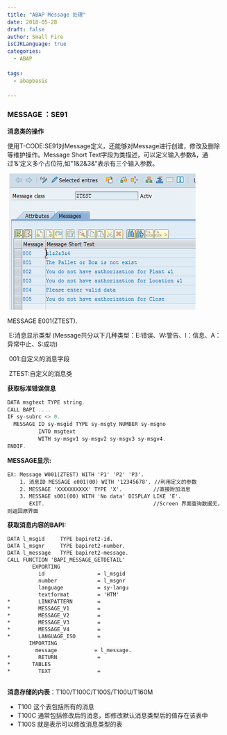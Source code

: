 ```yaml
---
title: "ABAP Message 处理"
date: 2018-05-28
draft: false
author: Small Fire
isCJKLanguage: true
categories: 
  - ABAP

tags: 
  - abapbasis

---
```


### MESSAGE ：SE91

 **消息类的操作**

​	使用T-CODE:SE91对Message定义，还能够对Message进行创建，修改及删除等维护操作。Message Short Text字段为类描述，可以定义输入参数&，通过‘&’定义多个占位符,如"1&2&3&"表示有三个输入参数。

![定义消息类](/images/ABAP/SE91.jpg)

MESSAGE E001(ZTEST).

​	E:消息显示类型 (Message共分以下几种类型：E:错误、W:警告、I：信息、A：异常中止、S:成功)

​	001:自定义的消息字段

​	ZTEST:自定义的消息类

**获取标准错误信息**

```javascript
DATA msgtext TYPE string.
CALL BAPI .... 
IF sy-subrc <> 0.
  MESSAGE ID sy-msgid TYPE sy-msgty NUMBER sy-msgno
          INTO msgtext
          WITH sy-msgv1 sy-msgv2 sy-msgv3 sy-msgv4.
ENDIF. 
```

**MESSAGE显示:**

```JS
EX: Message W001(ZTEST) WITH 'P1' 'P2' 'P3'.
	1. 消息ID MESSAGE e001(00) WITH '12345678'. //利用定义的参数
	2. MESSAGE 'XXXXXXXXXX' TYPE 'X'.          //直接附加消息
	3. MESSAGE s001(00) WITH 'No data' DISPLAY LIKE 'E'.
   	   EXIT.                                   //Screen 界面查询数据无，则返回原界面
```

**获取消息内容的BAPI:**

```JS
DATA l_msgid     TYPE bapiret2-id.
DATA l_msgnr     TYPE bapiret2-number.
DATA l_message   TYPE bapiret2-message.
CALL FUNCTION 'BAPI_MESSAGE_GETDETAIL'
        EXPORTING
          id                 = l_msgid
          number             = l_msgnr
          language           = sy-langu
          textformat         = 'HTM'
*         LINKPATTERN        =
*         MESSAGE_V1         =
*         MESSAGE_V2         =
*         MESSAGE_V3         =
*         MESSAGE_V4         =
*         LANGUAGE_ISO       =
       IMPORTING
         message            = l_message.
*         RETURN             =
*       TABLES
*         TEXT               =    
  
```

**消息存储的内表**：T100/T100C/T100S/T100U/T160M

- T100 这个表包括所有的消息
- T100C 通常包括修改后的消息，即修改默认消息类型后的值存在该表中
- T100S 就是表示可以修改消息类型的表